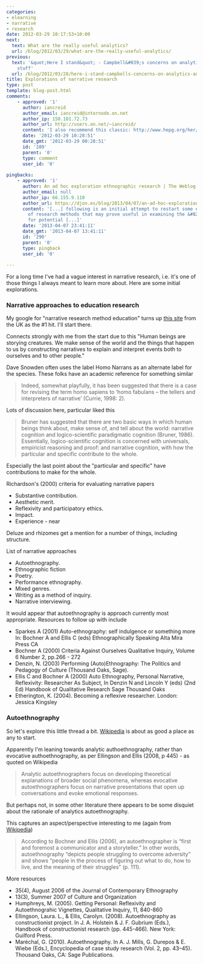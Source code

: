 ```yaml
---
categories:
- elearning
- narrative
- research
date: 2012-03-29 10:17:53+10:00
next:
  text: What are the really useful analytics?
  url: /blog/2012/03/29/what-are-the-really-useful-analytics/
previous:
  text: '&quot;Here I stand&quot; - Campbell&#039;s concerns on analytics and other
    stuff'
  url: /blog/2012/03/28/here-i-stand-campbells-concerns-on-analytics-and-other-stuff/
title: Explorations of narrative research
type: post
template: blog-post.html
comments:
    - approved: '1'
      author: iancreid
      author_email: iancreid@internode.on.net
      author_ip: 150.101.72.73
      author_url: http://users.on.net/~iancreid/
      content: 'I also recommend this classic: http://www.hepg.org/her/abstract/436'
      date: '2012-03-29 10:28:51'
      date_gmt: '2012-03-29 00:28:51'
      id: '289'
      parent: '0'
      type: comment
      user_id: '0'
    
pingbacks:
    - approved: '1'
      author: An ad hoc exploration ethnographic research | The Weblog of (a) David Jones
      author_email: null
      author_ip: 66.155.9.110
      author_url: https://djon.es/blog/2013/04/07/an-ad-hoc-exploration-ethnographic-research/
      content: '[...] following is an initial attempt to restart some earlier explorations
        of research methods that may prove useful in examining the &#8220;Story of BIM&#8221;
        for potential [...]'
      date: '2013-04-07 23:41:11'
      date_gmt: '2013-04-07 13:41:11'
      id: '290'
      parent: '0'
      type: pingback
      user_id: '0'
    
---
```

For a long time I've had a vague interest in narrative research, i.e. it's one of those things I always meant to learn more about. Here are some initial explorations.

### Narrative approaches to education research

My google for "narrative research method education" turns up [this site](http://www.edu.plymouth.ac.uk/resined/narrative/narrativehome.htm) from the UK as the #1 hit. I'll start there.

Connects strongly with me from the start due to this "Human beings are storying creatures. We make sense of the world and the things that happen to us by constructing narratives to explain and interpret events both to ourselves and to other people."

Dave Snowden often uses the label Homo Narrans as an alternate label for the species. These folks have an academic reference for something similar

> Indeed, somewhat playfully, it has been suggested that there is a case for revising the term homo sapiens to ‘homo fabulans – the tellers and interpreters of narrative’ (Currie, 1998: 2).

Lots of discussion here, particular liked this

> Bruner has suggested that there are two basic ways in which human beings think about, make sense of, and tell about the world: narrative cognition and logico-scientific paradigmatic cognition (Bruner, 1986). Essentially, logico-scientific cognition is concerned with universals, empiricist reasoning and proof: and narrative cognition, with how the particular and specific contribute to the whole.

Especially the last point about the "particular and specific" have contributions to make for the whole.

Richardson's (2000) criteria for evaluating narrative papers

- Substantive contribution.
- Aesthetic merit.
- Reflexivity and participatory ethics.
- Impact.
- Experience - near

Deluze and rhizomes get a mention for a number of things, including structure.

List of narrative approaches

- Autoethnography.
- Ethnographic fiction
- Poetry.
- Performance ethnography.
- Mixed genres.
- Writing as a method of inquiry.
- Narrative interviewing.

It would appear that autoethnography is approach currently most appropriate. Resources to follow up with include

- Sparkes A (2001) Auto-ethnography: self indulgence or something more In: Bochner A and Ellis C (eds) Ethnographically Speaking Alta Mira Press CA
- Bochner A (2000) Criteria Against Ourselves Qualitative Inquiry, Volume 6 Number 2, pp.266 - 272
- Denzin, N. (2003) Performing (Auto)Ethnography: The Politics and Pedagogy of Culture (Thousand Oaks, Sage).
- Ellis C and Bochner A (2000) Auto Ethnography, Personal Narrative, Reflexivity: Researcher As Subject, In Denzin N and Lincoln Y (eds) (2nd Ed) Handbook of Qualitative Research Sage Thousand Oaks
- Etherington, K. (2004). Becoming a reflexive researcher. London: Jessica Kingsley

### Autoethnography

So let's explore this little thread a bit. [Wikipedia](http://en.wikipedia.org/wiki/Autoethnography) is about as good a place as any to start.

Apparently I'm leaning towards analytic authoethnography, rather than evocative authoethnography, as per Ellingson and Ellis (2008, p 445) - as quoted on Wikipedia

> Analytic autoethnographers focus on developing theoretical explanations of broader social phenomena, whereas evocative autoethnographers focus on narrative presentations that open up conversations and evoke emotional responses.

But perhaps not, in some other literature there appears to be some disquiet about the rationale of analytics autoethnography.

This captures an aspect/perspective interesting to me (again from [Wikipedia](http://en.wikipedia.org/wiki/Autoethnography))

> According to Bochner and Ellis (2006), an autoethnographer is “first and foremost a communicator and a storyteller.” In other words, autoethnography “depicts people struggling to overcome adversity” and shows “people in the process of figuring out what to do, how to live, and the meaning of their struggles” (p. 111).

More resources

- 35(4), August 2006 of the Journal of Contemporary Ethnography
- 13(3), Summer 2007 of Culture and Organization
- Humphreys, M. (2005). Getting Personal: Reflexivity and Autoethnograhic Vignettes, Qualitative Inquiry, 11, 840-860
- Ellingson, Laura. L., & Ellis, Carolyn. (2008). Autoethnography as constructionist project. In J. A. Holstein & J. F. Gubrium (Eds.), Handbook of constructionist research (pp. 445-466). New York: Guilford Press.
- Maréchal, G. (2010). Autoethnography. In A. J. Mills, G. Durepos & E. Wiebe (Eds.), Encyclopedia of case study research (Vol. 2, pp. 43–45). Thousand Oaks, CA: Sage Publications.